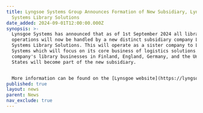 ```yaml
---
title: Lyngsoe Systems Group Announces Formation of New Subsidiary, Lyngsoe
  Systems Library Solutions
date_added: 2024-09-01T12:00:00.000Z
synopsis: >-
  Lynsgoe Systems has announced that as of 1st September 2024 all library
  operations will now be handled by a new distinct subsidiary company Lynsgoe
  Systems Library Solutions. This will operate as a sister company to Lynsgoe
  Systems which will focus on its core business of logistics solutions. The
  company's library businesses in Finland, England, Germany, and the United
  States will become part of the new subsidiary.


  More information can be found on the [Lynsgoe website](https://lyngsoesystems.com/news/new-subsidiary)
published: true
layout: news
parent: News
nav_exclude: true
---
```

